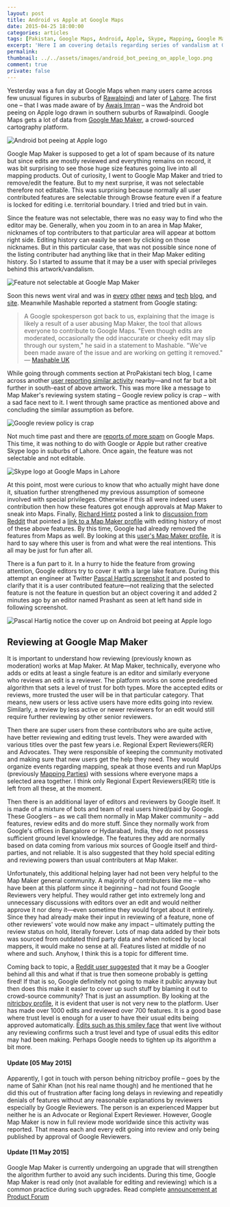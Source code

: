 ```yaml
---
layout: post
title: Android vs Apple at Google Maps
date: 2015-04-25 18:00:00
categories: articles
tags: [Pakistan, Google Maps, Android, Apple, Skype, Mapping, Google Map Maker]
excerpt: 'Here I am covering details regarding series of vandalism at Google Maps that originated from Google Map Maker.'
permalink:
thumbnail: ../../assets/images/android_bot_peeing_on_apple_logo.png
comment: true
private: false
---
```


Yesterday was a fun day at Google Maps when many users came across few unusual figures in suburbs of [Rawalpindi](https://maps.google.com/?q=Rawalpindi,Pakistan) and later of [Lahore](https://maps.google.com/?q=Lahore,Pakistan). The first one &ndash; that I was made aware of by [Awais Imran](https://www.facebook.com/photo.php?fbid=10155466704930557&set=a.10150211745255557.446940.533855556&type=1&fref=nf&pnref=story) &ndash; was the Android bot peeing on Apple logo drawn in southern suburbs of Rawalpindi. Google Maps gets a lot of data from [Google Map Maker](http://mapmaker.google.com), a crowd-sourced cartography platform.

<img src="../../assets/images/android_bot_peeing_on_apple_logo.png" alt="Android bot peeing at Apple logo" />

Google Map Maker is supposed to get a lot of spam because of its nature but since edits are mostly reviewed and everything remains on record, it was bit surprising to see those huge size features going live into all mapping products. Out of curiosity, I went to Google Map Maker and tried to remove/edit the feature. But to my next surprise, it was not selectable therefore not editable. This was surprising because normally all user contributed features are selectable through Browse feature even if a feature is locked for editing i.e. territorial boundary. I tried and tried but in vain.

Since the feature was not selectable, there was no easy way to find who the editor may be. Generally, when you zoom in to an area in Map Maker, nicknames of top contributers to that particular area will appear at bottom right side. Editing history can easily be seen by clicking on those nicknames. But in this particular case, that was not possible since none of the listing contributer had anything like that in their Map Maker editing history. So I started to assume that it may be a user with special privileges behind this artwork/vandalism.

<img src="../../assets/images/not_selectable_using_mapmaker_browse.png" alt="Feature not selectable at Google Map Maker" />

Soon this news went viral and was in [every](https://news.ycombinator.com/item?id=9432504) [other](http://www.washingtonpost.com/blogs/the-switch/wp/2015/04/24/googles-sorry-that-this-crudely-offensive-image-of-the-apple-logo-turned-up-in-maps/) [news](http://tribune.com.pk/story/875209/apple-google-rivalry-android-bot-marks-its-territory-in-rawalpindi/) and [tech](http://www.theverge.com/2015/4/24/8489127/android-apple-google-maps-urinating-mascot) [blog](http://propakistani.pk/2015/04/24/rawalpindi-becomes-the-home-of-android-vs-apple-rivalry/), and [site](http://www.theguardian.com/technology/2015/apr/24/google-maps-hides-an-image-of-the-android-robot-pissing-on-apple). Meanwhile Mashable reported a statment from Google stating:

> A Google spokesperson got back to us, explaining that the image is likely a result of a user abusing Map Maker, the tool that allows everyone to contribute to Google Maps. "Even though edits are moderated, occasionally the odd inaccurate or cheeky edit may slip through our system," he said in a statement to Mashable. "We've been made aware of the issue and are working on getting it removed." <br/> &mdash; [Mashable UK](http://mashable.com/2015/04/24/android-bot-peeing-on-apple-logo-google-maps/?utm_cid=mash-com-Tw-main-link)

While going through comments section at ProPakistani tech blog, I came across another [user reporting similar activity](http://propakistani.pk/2015/04/24/rawalpindi-becomes-the-home-of-android-vs-apple-rivalry/#comment-1984890374) nearby&mdash;and not far but a bit further in south-east of above artwork. This was more like a message to Map Maker's reviewing system stating – Google review policy is crap – with a sad face next to it. I went through same practice as mentioned above and concluding the similar assumption as before.

<img src="../../assets/images/google_review_crap_policy.png" alt="Google review policy is crap" />

Not much time past and there are [reports of more spam](https://www.facebook.com/photo.php?fbid=982631348436963&set=a.312369038796534.78446.100000703205137&type=1&hc_location=ufi) on Google Maps. This time, it was nothing to do with Google or Apple but rather creative Skype logo in suburbs of Lahore. Once again, the feature was not selectable and not editable.

<img src="../../assets/images/skype_google_maps_lahore.png" alt="Skype logo at Google Maps in Lahore" />

At this point, most were curious to know that who actually might have done it, situation further strengthened my previous assumption of someone involved with special privileges. Otherwise if this all were indeed users contribution then how these features got enough approvals at Map Maker to sneak into Maps. Finally, [Richard Hintz](https://www.facebook.com/groups/mapmaker/permalink/902549959808739/?comment_id=902689746461427&offset=0&total_comments=25&comment_tracking=%7B%22tn%22%3A%22R1%22%7D) posted a link to [discussion from Reddit](http://www.reddit.com/r/technology/comments/33p9w3/android_logo_found_urinating_on_apple_logo_in/cqn9ufs) that pointed a [link to a Map Maker profile](https://www.google.com/mapmaker?gw=66&ptab=1&uid=200619129451972425213&start=0) with editing history of most of these above features. By this time, Google had already removed the features from Maps as well. By looking at this [user's Map Maker profile](https://www.google.com/mapmaker?gw=66&ptab=1&uid=200619129451972425213&start=0), it is hard to say where this user is from and what were the real intentions. This all may be just for fun after all.

There is a fun part to it. In a hurry to hide the feature from growing attention, Google editors try to cover it with a large lake feature. During this attempt an engineer at Twitter [Pascal Hartig screenshot it](https://twitter.com/passy/status/591571520620736512) and posted to clarify that it is a user contributed feature&mdash;not realizing that the selected feature is not the feature in question but an object covering it and added 2 minutes ago by an editor named Prashant as seen at left hand side in following screenshot.

<img src="../../assets/images/android_bot_apple_cover_up.png" alt="Pascal Hartig notice the cover up on Android bot peeing at Apple logo" />

## Reviewing at Google Map Maker

It is important to understand how reviewing (previously known as moderation) works at Map Maker. At Map Maker, technically, everyone who adds or edits at least a single feature is an editor and similarly everyone who reviews an edit is a reviewer. The platform works on some predefined algorithm that sets a level of trust for both types. More the accepted edits or reviews, more trusted the user will be in that particular category. That means, new users or less active users have more edits going into review. Similarly, a review by less active or newer reviewers for an edit would still require further reviewing by other senior reviewers.

Then there are super users from these contributors who are quite active, have better reviewing and editing trust levels. They were awarded with various titles over the past few years i.e. Regional Expert Reviewers(RER) and Advocates. They were responsible of keeping the community motivated and making sure that new users get the help they need. They would organize events regarding mapping, speak at those events and run MapUps (previously [Mapping Parties](http://local.com.pk/mappingparty/)) with sessions where everyone maps a selected area together. I think only Regional Expert Reviewers(RER) title is left from all these, at the moment.

Then there is an additional layer of editors and reviewers by Google itself. It is made of a mixture of bots and team of real users hired/paid by Google. These Googlers &ndash; as we call them normally in Map Maker community &ndash; add features, review edits and do more stuff. Since they normally work from Google's offices in Bangalore or Hydarabad, India, they do not possess sufficient ground level knowledge. The features they add are normally based on data coming from various mix sources of Google itself and third-parties, and not reliable. It is also suggested that they hold special editing and reviewing powers than usual contributers at Map Maker.

Unfortunately, this additional helping layer had not been very helpful to the Map Maker general community. A majority of contributers like me &ndash; who have been at this platform since it beginning &ndash; had not found Google Reviewers very helpful. They would rather get into extremely long and unnecessary discussions with editors over an edit and would neither approve it nor deny it&mdash;even sometime they would forget about it entirely. Since they had already make their input in reviewing of a feature, none of other reviewers' vote would now make any impact &ndash; ultimately putting the review status on hold, literally forever. Lots of map data added by their bots was sourced from outdated third party data and when noticed by local mappers, it would make no sense at all. Features listed at middle of no where and such. Anyhow, I think this is a topic for different time.

Coming back to topic, a [Reddit user suggested](http://www.reddit.com/r/technology/comments/33p9w3/android_logo_found_urinating_on_apple_logo_in/cqn8f5v) that it may be a Googler behind all this and what if that is true then someone probably is getting fired! If that is so, Google definitely not going to make it public anyway but then does this make it easier to cover up such stuff by blaming it out to crowd-source community? That is just an assumption. By looking at the [nitricboy profile](https://www.google.com/mapmaker?gw=66&ptab=1&uid=200619129451972425213&start=0), it is evident that user is not very new to the platform. User has made over 1000 edits and reviewed over 700 features. It is a good base where trust level is enough for a user to have their usual edits being approved automatically. [Edits such as this smiley face](https://www.google.com/mapmaker?gw=55&editids=IQzK-qyasyb9dOujNU&iwloc=0_0) that went live without any reviewing confirms such a trust level and type of usual edits this editor may had been making. Perhaps Google needs to tighten up its algorithm a bit more.

#### Update [05 May 2015]

Apparently, I got in touch with person behing nitricboy profile &ndash; goes by the name of Sahir Khan (not his real name though) and he mentioned that he did this out of frustration after facing long delays in reviewing and repeatidly denials of features without any reasonable explanations by reviewers especially by Google Reviewers. The person is an experienced Mapper but neither he is an Advocate or Regional Expert Reviewer. However, Google Map Maker is now in full review mode worldwide since this activity was reported. That means each and every edit going into review and only being published by approval of Google Reviewers.

#### Update [11 May 2015]

Google Map Maker is currently undergoing an upgrade that will strengthen the algorithm further to avoid any such incidents. During this time, Google Map Maker is read only (not available for editing and reviewing) which is a common practice during such upgrades. Read complete [announcement at Product Forum](https://productforums.google.com/forum/#!category-topic/map-maker/news-and-announcements/crFEbGXJ-HI)
